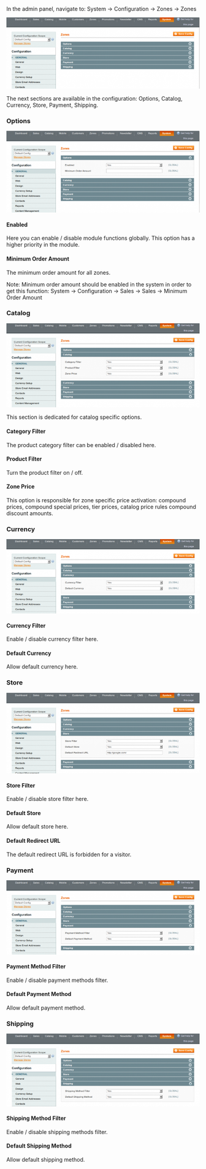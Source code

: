 In the admin panel, navigate to: System -> Configuration -> Zones -> Zones

![Zones Manager - Configuration](zone-configuration-700x258.png) 

The next sections are available in the configuration: Options, Catalog, Currency, Store, Payment, Shipping.

### Options

![Zones Manager - Configuration - Options](zone-configuration-options-700x296.png)

#### Enabled

Here you can enable / disable module functions globally. This option has a higher priority in the module.

#### Minimum Order Amount

The minimum order amount for all zones.

Note: Minimum order amount should be enabled in the system in order to get this function: System -> Configuration -> Sales -> Sales -> Minimum Order Amount

### Catalog

![Zones Manager - Configuration - Catalog](zone-configuration-catalog-700x305.png)

This section is dedicated for catalog specific options.

#### Category Filter

The product category filter can be enabled / disabled here.

#### Product Filter

Turn the product filter on / off.

#### Zone Price

This option is responsible for zone specific price activation: compound prices, compound special prices, tier prices, catalog price rules compound discount amounts.

### Currency

![Zones Manager - Configuration - Currency](zone-configuration-currency-700x269.png)

#### Currency Filter

Enable / disable currency filter here.

#### Default Currency

Allow default currency here.

### Store

![Zones Manager - Configuration - Store](zone-configuration-store-700x292.png)

#### Store Filter

Enable / disable store filter here.

#### Default Store

Allow default store here.

#### Default Redirect URL

The default redirect URL is forbidden for a visitor.

### Payment

![Zones Manager - Configuration - Payment](zone-configuration-payment-700x269.png)

#### Payment Method Filter

Enable / disable payment methods filter.

#### Default Payment Method

Allow default payment method.

### Shipping

![Zones Manager - Configuration - Shipping](zone-configuration-shipping-700x263.png)

#### Shipping Method Filter

Enable / disable shipping methods filter.

#### Default Shipping Method

Allow default shipping method.

